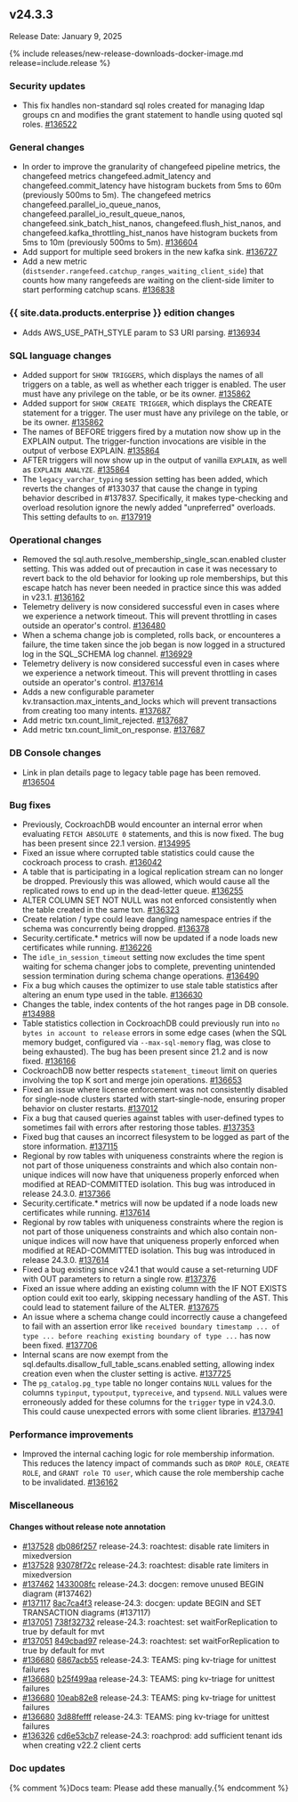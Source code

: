 ## v24.3.3

Release Date: January 9, 2025

{% include releases/new-release-downloads-docker-image.md release=include.release %}

<h3 id="v24-3-3-security-updates">Security updates</h3>

- This fix handles non-standard sql roles created for managing ldap groups cn and modifies the grant statement to handle using quoted sql roles. [#136522][#136522]

<h3 id="v24-3-3-general-changes">General changes</h3>

- In order to improve the granularity of changefeed pipeline metrics, the changefeed metrics changefeed.admit_latency and changefeed.commit_latency have histogram buckets from 5ms to 60m (previously  500ms to 5m). The changefeed metrics changefeed.parallel_io_queue_nanos, changefeed.parallel_io_result_queue_nanos, changefeed.sink_batch_hist_nanos, changefeed.flush_hist_nanos, and changefeed.kafka_throttling_hist_nanos have histogram buckets from 5ms to 10m (previously 500ms to 5m). [#136604][#136604]
- Add support for multiple seed brokers in the new kafka sink. [#136727][#136727]
- Add a new metric (`distsender.rangefeed.catchup_ranges_waiting_client_side`) that counts how many rangefeeds are waiting on the client-side limiter to start performing catchup scans. [#136838][#136838]

<h3 id="v24-3-3-{{-site.data.products.enterprise-}}-edition-changes">{{ site.data.products.enterprise }} edition changes</h3>

- Adds AWS_USE_PATH_STYLE param to S3 URI parsing. [#136934][#136934]

<h3 id="v24-3-3-sql-language-changes">SQL language changes</h3>

- Added support for `SHOW TRIGGERS`, which displays the names of all triggers on a table, as well as whether each trigger is enabled. The user must have any privilege on the table, or be its owner. [#135862][#135862]
- Added support for `SHOW CREATE TRIGGER`, which displays the CREATE statement for a trigger. The user must have any privilege on the table, or be its owner. [#135862][#135862]
- The names of BEFORE triggers fired by a mutation now show up in the EXPLAIN output. The trigger-function invocations are visible in the output of verbose EXPLAIN. [#135864][#135864]
- AFTER triggers will now show up in the output of vanilla `EXPLAIN`, as well as `EXPLAIN ANALYZE`. [#135864][#135864]
- The `legacy_varchar_typing` session setting has been added, which reverts the changes of #133037 that cause the change in typing behavior described in #137837. Specifically, it makes type-checking and overload resolution ignore the newly added "unpreferred" overloads. This setting defaults to `on`. [#137919][#137919]

<h3 id="v24-3-3-operational-changes">Operational changes</h3>

- Removed the sql.auth.resolve_membership_single_scan.enabled cluster setting. This was added out of precaution in case it was necessary to revert back to the old behavior for looking up role memberships, but this escape hatch has never been needed in practice since this was added in v23.1. [#136162][#136162]
- Telemetry delivery is now considered successful even in cases where we experience a network timeout. This will prevent throttling in cases outside an operator's control. [#136480][#136480]
- When a schema change job is completed, rolls back, or encounteres a failure, the time taken since the job began is now logged in a structured log in the SQL_SCHEMA log channel. [#136929][#136929]
- Telemetry delivery is now considered successful even in cases where we experience a network timeout. This will prevent throttling in cases outside an operator's control. [#137614][#137614]
- Adds a new configurable parameter kv.transaction.max_intents_and_locks which will prevent transactions from creating too many intents. [#137687][#137687]
- Add metric txn.count_limit_rejected. [#137687][#137687]
- Add metric txn.count_limit_on_response. [#137687][#137687]

<h3 id="v24-3-3-db-console-changes">DB Console changes</h3>

- Link in plan details page to legacy table page has been removed. [#136504][#136504]

<h3 id="v24-3-3-bug-fixes">Bug fixes</h3>

- Previously, CockroachDB would encounter an internal error when evaluating `FETCH ABSOLUTE 0` statements, and this is now fixed. The bug has been present since 22.1 version. [#134995][#134995]
- Fixed an issue where corrupted table statistics could cause the cockroach process to crash. [#136042][#136042]
- A table that is participating in a logical replication stream can no longer be dropped. Previously this was allowed, which would cause all the replicated rows to end up in the dead-letter queue. [#136255][#136255]
- ALTER COLUMN SET NOT NULL was not enforced consistently when the table created in the same txn. [#136323][#136323]
- Create relation / type could leave dangling namespace entries if the schema was concurrently being dropped. [#136378][#136378]
- Security.certificate.* metrics will now be updated if a node loads new certificates while running. [#136226][#136226]
- The `idle_in_session_timeout` setting now excludes the time spent waiting for schema changer jobs to complete, preventing unintended session termination during schema change operations. [#136490][#136490]
- Fix a bug which causes the optimizer to use stale table statistics after altering an enum type used in the table. [#136630][#136630]
- Changes the table, index contents of the hot ranges page in DB console. [#134988][#134988]
- Table statistics collection in CockroachDB could previously run into `no bytes in account to release` errors in some edge cases (when the SQL memory budget, configured via `--max-sql-memory` flag, was close to being exhausted). The bug has been present since 21.2 and is now fixed. [#136166][#136166]
- CockroachDB now better respects `statement_timeout` limit on queries involving the top K sort and merge join operations. [#136653][#136653]
- Fixed an issue where license enforcement was not consistently disabled for single-node clusters started with start-single-node, ensuring proper behavior on cluster restarts. [#137012][#137012]
- Fix a bug that caused queries against tables with user-defined types to sometimes fail with errors after restoring those tables. [#137353][#137353]
- Fixed bug that causes an incorrect filesystem to be logged as part of the store information. [#137115][#137115]
- Regional by row tables with uniqueness constraints where the region is not part of those uniqueness constraints and which also contain non-unique indices will now have that uniqueness properly enforced when modified at READ-COMMITTED isolation. This bug was introduced in release 24.3.0. [#137366][#137366]
- Security.certificate.* metrics will now be updated if a node loads new certificates while running. [#137614][#137614]
- Regional by row tables with uniqueness constraints where the region is not part of those uniqueness constraints and which also contain non-unique indices will now have that uniqueness properly enforced when modified at READ-COMMITTED isolation. This bug was introduced in release 24.3.0. [#137614][#137614]
- Fixed a bug existing since v24.1 that would cause a set-returning UDF with OUT parameters to return a single row. [#137376][#137376]
- Fixed an issue where adding an existing column with the IF NOT EXISTS option could exit too early, skipping necessary handling of the AST. This could lead to statement failure of the ALTER. [#137675][#137675]
- An issue where a schema change could incorrectly cause a changefeed to fail with an assertion error like `received boundary timestamp ... of type ... before reaching existing boundary of type ...` has now been fixed. [#137706][#137706]
- Internal scans are now exempt from the sql.defaults.disallow_full_table_scans.enabled setting, allowing index creation even when the cluster setting is active. [#137725][#137725]
- The `pg_catalog.pg_type` table no longer contains `NULL` values for the columns `typinput`, `typoutput`, `typreceive`, and `typsend`. `NULL` values were erroneously added for these columns for the `trigger` type in v24.3.0. This could cause unexpected errors with some client libraries. [#137941][#137941]

<h3 id="v24-3-3-performance-improvements">Performance improvements</h3>

- Improved the internal caching logic for role membership information. This reduces the latency impact of commands such as `DROP ROLE`, `CREATE ROLE`, and `GRANT role TO user`, which cause the role membership cache to be invalidated. [#136162][#136162]

<h3 id="v24-3-3-miscellaneous">Miscellaneous</h3>

<h4 id="v24-3-3-changes-without-release-note-annotation">Changes without release note annotation</h4>

- [#137528][#137528] [db086f257][db086f257] release-24.3: roachtest: disable rate limiters in mixedversion
- [#137528][#137528] [93078f72c][93078f72c] release-24.3: roachtest: disable rate limiters in mixedversion
- [#137462][#137462] [1433008fc][1433008fc] release-24.3: docgen: remove unused BEGIN diagram (#137462)
- [#137117][#137117] [8ac7ca4f3][8ac7ca4f3] release-24.3: docgen: update BEGIN and SET TRANSACTION diagrams (#137117)
- [#137051][#137051] [738f32732][738f32732] release-24.3: roachtest: set waitForReplication to true by default for mvt
- [#137051][#137051] [849cbad97][849cbad97] release-24.3: roachtest: set waitForReplication to true by default for mvt
- [#136680][#136680] [6867acb55][6867acb55] release-24.3: TEAMS: ping kv-triage for unittest failures
- [#136680][#136680] [b25f499aa][b25f499aa] release-24.3: TEAMS: ping kv-triage for unittest failures
- [#136680][#136680] [10eab82e8][10eab82e8] release-24.3: TEAMS: ping kv-triage for unittest failures
- [#136680][#136680] [3d88fefff][3d88fefff] release-24.3: TEAMS: ping kv-triage for unittest failures
- [#136326][#136326] [cd6e53cb7][cd6e53cb7] release-24.3: roachprod: add sufficient tenant ids when creating v22.2 client certs

<h3 id="v24-3-3-doc-updates">Doc updates</h3>

{% comment %}Docs team: Please add these manually.{% endcomment %}



[#134988]: https://github.com/cockroachdb/cockroach/pull/134988
[#134995]: https://github.com/cockroachdb/cockroach/pull/134995
[#135862]: https://github.com/cockroachdb/cockroach/pull/135862
[#135864]: https://github.com/cockroachdb/cockroach/pull/135864
[#136042]: https://github.com/cockroachdb/cockroach/pull/136042
[#136162]: https://github.com/cockroachdb/cockroach/pull/136162
[#136166]: https://github.com/cockroachdb/cockroach/pull/136166
[#136226]: https://github.com/cockroachdb/cockroach/pull/136226
[#136255]: https://github.com/cockroachdb/cockroach/pull/136255
[#136323]: https://github.com/cockroachdb/cockroach/pull/136323
[#136326]: https://github.com/cockroachdb/cockroach/pull/136326
[#136378]: https://github.com/cockroachdb/cockroach/pull/136378
[#136480]: https://github.com/cockroachdb/cockroach/pull/136480
[#136490]: https://github.com/cockroachdb/cockroach/pull/136490
[#136504]: https://github.com/cockroachdb/cockroach/pull/136504
[#136522]: https://github.com/cockroachdb/cockroach/pull/136522
[#136604]: https://github.com/cockroachdb/cockroach/pull/136604
[#136630]: https://github.com/cockroachdb/cockroach/pull/136630
[#136653]: https://github.com/cockroachdb/cockroach/pull/136653
[#136680]: https://github.com/cockroachdb/cockroach/pull/136680
[#136727]: https://github.com/cockroachdb/cockroach/pull/136727
[#136838]: https://github.com/cockroachdb/cockroach/pull/136838
[#136929]: https://github.com/cockroachdb/cockroach/pull/136929
[#136934]: https://github.com/cockroachdb/cockroach/pull/136934
[#137012]: https://github.com/cockroachdb/cockroach/pull/137012
[#137051]: https://github.com/cockroachdb/cockroach/pull/137051
[#137115]: https://github.com/cockroachdb/cockroach/pull/137115
[#137117]: https://github.com/cockroachdb/cockroach/pull/137117
[#137353]: https://github.com/cockroachdb/cockroach/pull/137353
[#137366]: https://github.com/cockroachdb/cockroach/pull/137366
[#137376]: https://github.com/cockroachdb/cockroach/pull/137376
[#137462]: https://github.com/cockroachdb/cockroach/pull/137462
[#137528]: https://github.com/cockroachdb/cockroach/pull/137528
[#137614]: https://github.com/cockroachdb/cockroach/pull/137614
[#137675]: https://github.com/cockroachdb/cockroach/pull/137675
[#137687]: https://github.com/cockroachdb/cockroach/pull/137687
[#137706]: https://github.com/cockroachdb/cockroach/pull/137706
[#137725]: https://github.com/cockroachdb/cockroach/pull/137725
[#137919]: https://github.com/cockroachdb/cockroach/pull/137919
[#137941]: https://github.com/cockroachdb/cockroach/pull/137941
[10eab82e8]: https://github.com/cockroachdb/cockroach/commit/10eab82e8
[1433008fc]: https://github.com/cockroachdb/cockroach/commit/1433008fc
[3d88fefff]: https://github.com/cockroachdb/cockroach/commit/3d88fefff
[6867acb55]: https://github.com/cockroachdb/cockroach/commit/6867acb55
[738f32732]: https://github.com/cockroachdb/cockroach/commit/738f32732
[849cbad97]: https://github.com/cockroachdb/cockroach/commit/849cbad97
[8ac7ca4f3]: https://github.com/cockroachdb/cockroach/commit/8ac7ca4f3
[93078f72c]: https://github.com/cockroachdb/cockroach/commit/93078f72c
[b25f499aa]: https://github.com/cockroachdb/cockroach/commit/b25f499aa
[cd6e53cb7]: https://github.com/cockroachdb/cockroach/commit/cd6e53cb7
[db086f257]: https://github.com/cockroachdb/cockroach/commit/db086f257
